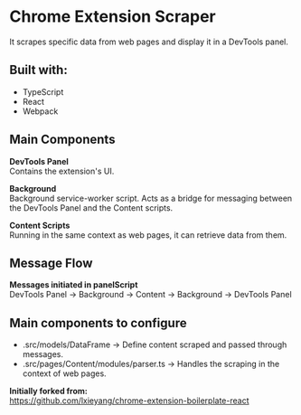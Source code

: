 # Chrome Extension Scraper

It scrapes specific data from web pages and display it in a DevTools panel.

## Built with:

- TypeScript
- React
- Webpack

## Main Components

**DevTools Panel**  
Contains the extension's UI.

**Background**  
Background service-worker script. Acts as a bridge for messaging between the DevTools Panel and the Content scripts.

**Content Scripts**  
Running in the same context as web pages, it can retrieve data from them.

## Message Flow

**Messages initiated in panelScript**  
DevTools Panel -> Background -> Content -> Background -> DevTools Panel

## Main components to configure

- .src/models/DataFrame -> Define content scraped and passed through messages.
- .src/pages/Content/modules/parser.ts -> Handles the scraping in the context of web pages.

**Initially forked from:**  
https://github.com/lxieyang/chrome-extension-boilerplate-react
